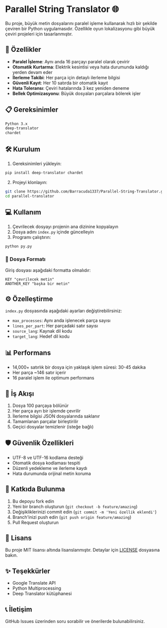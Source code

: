 # Parallel String Translator 🌐

Bu proje, büyük metin dosyalarını paralel işleme kullanarak hızlı bir şekilde çeviren bir Python uygulamasıdır. Özellikle oyun lokalizasyonu gibi büyük çeviri projeleri için tasarlanmıştır.

## 🚀 Özellikler

- **Paralel İşleme**: Aynı anda 16 parçayı paralel olarak çevirir
- **Otomatik Kurtarma**: Elektrik kesintisi veya hata durumunda kaldığı yerden devam eder
- **İlerleme Takibi**: Her parça için detaylı ilerleme bilgisi
- **Güvenli Kayıt**: Her 10 satırda bir otomatik kayıt
- **Hata Toleransı**: Çeviri hatalarında 3 kez yeniden deneme
- **Bellek Optimizasyonu**: Büyük dosyaları parçalara bölerek işler

## 📋 Gereksinimler

```bash
Python 3.x
deep-translator
chardet
```

## 🛠️ Kurulum

1. Gereksinimleri yükleyin:
```bash
pip install deep-translator chardet
```

2. Projeyi klonlayın:
```bash
git clone https://github.com/Barracuda1337/Parallel-String-Translator.git
cd parallel-translator
```

## 💻 Kullanım

1. Çevrilecek dosyayı projenin ana dizinine kopyalayın
2. Dosya adını `index.py` içinde güncelleyin
3. Programı çalıştırın:
```bash
python py.py
```

### 📝 Dosya Formatı

Giriş dosyası aşağıdaki formatta olmalıdır:
```
KEY "çevrilecek metin"
ANOTHER_KEY "başka bir metin"
```

## ⚙️ Özelleştirme

`index.py` dosyasında aşağıdaki ayarları değiştirebilirsiniz:

- `max_processes`: Aynı anda işlenecek parça sayısı
- `lines_per_part`: Her parçadaki satır sayısı
- `source_lang`: Kaynak dil kodu
- `target_lang`: Hedef dil kodu

## 📊 Performans

- 14,000+ satırlık bir dosya için yaklaşık işlem süresi: 30-45 dakika
- Her parça ~146 satır içerir
- 16 paralel işlem ile optimum performans

## 🔄 İş Akışı

1. Dosya 100 parçaya bölünür
2. Her parça ayrı bir işlemde çevrilir
3. İlerleme bilgisi JSON dosyalarında saklanır
4. Tamamlanan parçalar birleştirilir
5. Geçici dosyalar temizlenir (isteğe bağlı)

## 🛡️ Güvenlik Özellikleri

- UTF-8 ve UTF-16 kodlama desteği
- Otomatik dosya kodlaması tespiti
- Düzenli yedekleme ve ilerleme kaydı
- Hata durumunda orijinal metin koruma

## 🤝 Katkıda Bulunma

1. Bu depoyu fork edin
2. Yeni bir branch oluşturun (`git checkout -b feature/amazing`)
3. Değişikliklerinizi commit edin (`git commit -m 'Yeni özellik eklendi'`)
4. Branch'inizi push edin (`git push origin feature/amazing`)
5. Pull Request oluşturun

## 📝 Lisans

Bu proje MIT lisansı altında lisanslanmıştır. Detaylar için [LICENSE](LICENSE) dosyasına bakın.

## ✨ Teşekkürler

- Google Translate API
- Python Multiprocessing
- Deep Translator kütüphanesi

## 📞 İletişim

GitHub Issues üzerinden soru sorabilir ve önerilerde bulunabilirsiniz. 
